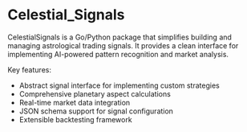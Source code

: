 # Celestial_Signals

CelestialSignals is a Go/Python package that simplifies building and managing astrological trading signals. It provides a clean interface for implementing AI-powered pattern recognition and market analysis.

Key features:

- Abstract signal interface for implementing custom strategies
- Comprehensive planetary aspect calculations
- Real-time market data integration
- JSON schema support for signal configuration
- Extensible backtesting framework 
